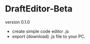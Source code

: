 # DraftEditor-Beta
version 0.1.0
- create simple code editor .js
- export (download) .js file to your PC.
